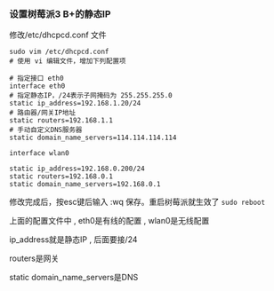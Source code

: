 ### 设置树莓派3 B+的静态IP
修改/etc/dhcpcd.conf 文件
```
sudo vim /etc/dhcpcd.conf
# 使用 vi 编辑文件，增加下列配置项

# 指定接口 eth0
interface eth0
# 指定静态IP，/24表示子网掩码为 255.255.255.0
static ip_address=192.168.1.20/24
# 路由器/网关IP地址
static routers=192.168.1.1
# 手动自定义DNS服务器
static domain_name_servers=114.114.114.114

interface wlan0

static ip_address=192.168.0.200/24
static routers=192.168.0.1
static domain_name_servers=192.168.0.1

```

修改完成后，按esc键后输入 :wq 保存。重启树莓派就生效了
``sudo reboot``

上面的配置文件中 , eth0是有线的配置  , wlan0是无线配置

ip_address就是静态IP , 后面要接/24

routers是网关

static domain_name_servers是DNS

